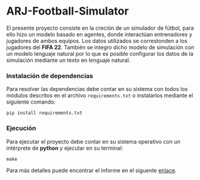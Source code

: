 # ARJ-Football-Simulator

El presente proyecto consiste en la creción de un simulador de fútbol, para ello hizo un modelo basado en agentes, donde interactúan entrenadores y jugadores de ambos equipos. Los datos utilizados se correstonden a los jugadores del **FIFA 22**. También se integro dicho modelo de simulación con un modelo lenguaje natural por lo que es posible configurar los datos de la simulación mediante un texto en lenguaje natural.

### Instalación de dependencias

Para resolver las dependencias debe contar en su sistema con todos los módulos descritos en el archivo `requirements.txt` o instalarlos mediante el siguiente comando:

```
pip install requirements.txt
```

### Ejecución

Para ejecutar el proyecto debe contar en su sistema operativo con un intérprete de **python** y ejecutar en su terminal:

```
make
```

Para más detalles puede encontrar el informe en el siguente <a href="https://github.com/ARJ-Code/ARJ-Football-Simulator/blob/main/docs/report.pdf">enlace</a>.
